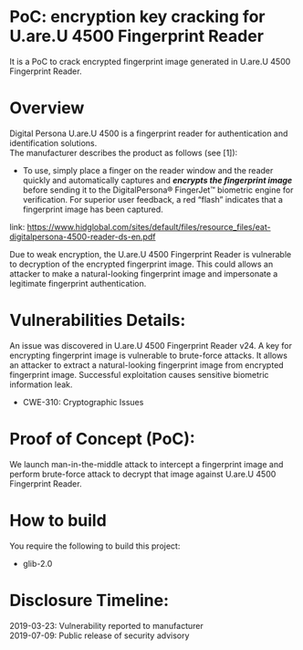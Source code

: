 # PoC: encryption key cracking for U.are.U 4500 Fingerprint Reader
It is a PoC to crack encrypted fingerprint image generated in U.are.U 4500 Fingerprint Reader.  

# Overview
Digital Persona U.are.U 4500 is a fingerprint reader for authentication and identification solutions.  
The manufacturer describes the product as follows (see [1]):  

* To use, simply place a finger on the reader window and the reader quickly and automatically captures and ***encrypts the fingerprint image*** before sending it to the DigitalPersona® FingerJet™ biometric engine for verification. For superior user feedback, a red “flash” indicates that a fingerprint image has been captured.

link: https://www.hidglobal.com/sites/default/files/resource_files/eat-digitalpersona-4500-reader-ds-en.pdf  

Due to weak encryption, the U.are.U 4500 Fingerprint Reader is vulnerable to decryption of the encrypted fingerprint image. 
This could allows an attacker to make a natural-looking fingerprint image and impersonate a legitimate fingerprint authentication.

# Vulnerabilities Details:
An issue was discovered in U.are.U 4500 Fingerprint Reader v24. 
A key for encrypting fingerprint image is vulnerable to brute-force attacks. 
It allows an attacker to extract a natural-looking fingerprint image from encrypted fingerprint image. 
Successful exploitation causes sensitive biometric information leak. 
- CWE-310: Cryptographic Issues

# Proof of Concept (PoC):
We launch man-in-the-middle attack to intercept a fingerprint image and perform brute-force attack to decrypt that image against U.are.U 4500 Fingerprint Reader.

# How to build
You require the following to build this project:  
- glib-2.0

# Disclosure Timeline:
2019-03-23: Vulnerability reported to manufacturer  
2019-07-09: Public release of security advisory

